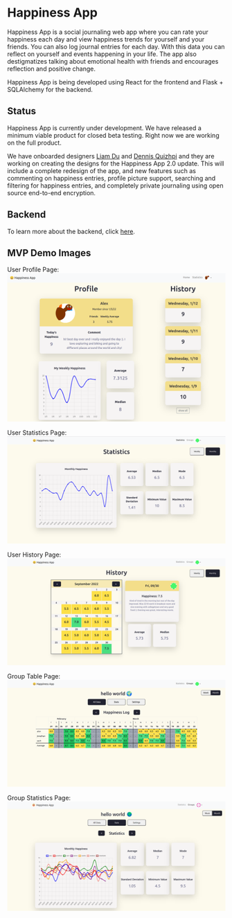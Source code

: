 # Happiness App

Happiness App is a social journaling web app where you can rate your happiness each day and view
happiness trends for yourself and your friends. You can also log journal entries for each day. With
this data you can reflect on yourself and events happening in your life. The app also destigmatizes
talking about emotional health with friends and encourages reflection and positive change.

Happiness App is being developed using React for the frontend and Flask + SQLAlchemy for the backend.

## Status

Happiness App is currently under development. We have released a minimum viable product for closed beta testing. 
Right now we are working on the full product. 

We have onboarded designers [Liam Du](https://www.linkedin.com/in/liam-du/) and [Dennis Quizhpi](https://www.linkedin.com/in/dennis-quizhpi/) and they are working on creating the designs for the Happiness App 2.0 update.
This will include a complete redesign of the app, and new features such as commenting on happiness entries, profile picture support, searching and filtering for happiness entries, and completely private journaling using open source end-to-end encryption. 


## Backend

To learn more about the backend, click [here](happiness-backend/README.md).

## MVP Demo Images

User Profile Page:
![](/imgs/profile.png)

User Statistics Page:
![](/imgs/stats.png)

User History Page:
![](/imgs/history_month.png)

Group Table Page:
![](/imgs/group_table.png)

Group Statistics Page:
![](/imgs/group_statistics.png)
